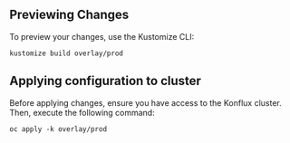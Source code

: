 ## Previewing Changes
To preview your changes, use the Kustomize CLI:
```
kustomize build overlay/prod
```

## Applying configuration to cluster
Before applying changes, ensure you have access to the Konflux cluster. Then, execute the following command:
```
oc apply -k overlay/prod
```
